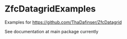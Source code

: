 ZfcDatagridExamples
===================

Examples for https://github.com/ThaDafinser/ZfcDatagrid

See documentation at main package currently
